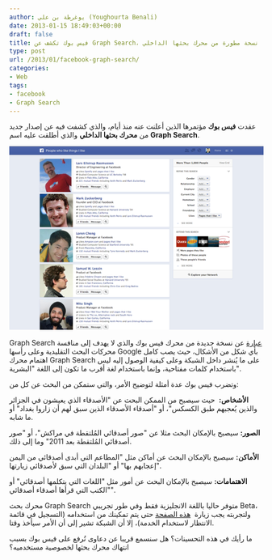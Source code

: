 ```yaml
---
author: يوغرطة بن علي (Youghourta Benali)
date: 2013-01-15 18:49:03+00:00
draft: false
title: فيس بوك تكشف عن Graph Search، نسخة مطورة من محرك بحثها الداخلي
type: post
url: /2013/01/facebook-graph-search/
categories:
- Web
tags:
- facebook
- Graph Search
---
```


عقدت **فيس بوك** مؤتمرها الذين أعلنت عنه منذ أيام، والذي كشفت فيه عن إصدار جديد من **محرك بحثها الداخلي** والذي أطلقت عليه اسم **Graph Search**.




![facebook-Graph-Search](facebook-Graph-Search.png)





Graph Search [عبارة](http://newsroom.fb.com/News/562/Introducing-Graph-Search-) عن نسخة جديدة من محرك فيس بوك والذي لا يهدف إلى منافسة محركات البحث التقليدية وعلى رأسها Google بأي شكل من الأشكال، حيث يصب كامل اهتمام محرك Graph Search على ما يُنشر داخل الشبكة وعلى كيفية الوصول إليه ليس باستخدام كلمات مفتاحية، وإنما باستخدام لغة أقرب ما تكون إلى اللغة "البشرية".




وتضرب فيس بوك عدة أمثلة لتوضيح الأمر، والتي ستمكن من البحث عن كل من:




**الأشخاص:**  حيث سيصبح من الممكن البحث عن "الأصدقاء الذي يعيشون في الجزائر والذين يُعجبهم طبق الكسكس"، أو "أصدقاء الأصدقاء الذين سبق لهم أن زاروا بغداد" أو ما شابه.




**الصور:** سيصبح بالإمكان البحث مثلا عن "صور أصدقائي المُلتقطة في مراكش"، أو "صور أصدقائي المُلتقطة بعد 2011" وما إلى ذلك.




**الأماكن:** سيصبح بالإمكان البحث عن أماكن مثل "المطاعم التي أبدى أصدقائي من اليمن إعجابهم بها" أو "البلدان التي سبق لأصدقائي زيارتها".




**الاهتمامات:** سيصبح بالإمكان البحث عن أمور مثل "اللغات التي يتكلمها أصدقائي" أو "الكتب التي قرأها أصدقاء أصدقائي".




محرك بحث Graph Search متوفر حاليا باللغة الانجليزية فقط وفي طور تجريبي Beta، ولتجربته يجب زيارة  [هذه الصفحة](https://www.facebook.com/about/graphsearch) حتى يتم تمكينك من استخدامه (التسجيل في قائمة الانتظار لاستخدام الخدمة)، إلا أن الشبكة تشير إلى أن الأمر سيأخذ وقتا.




ما رأيك في هذه التحسينات؟ هل سنسمع قريبا عن دعاوى تُرفع على فيس بوك بسبب انتهاك محرك بحثها لخصوصية مستخدميه؟
